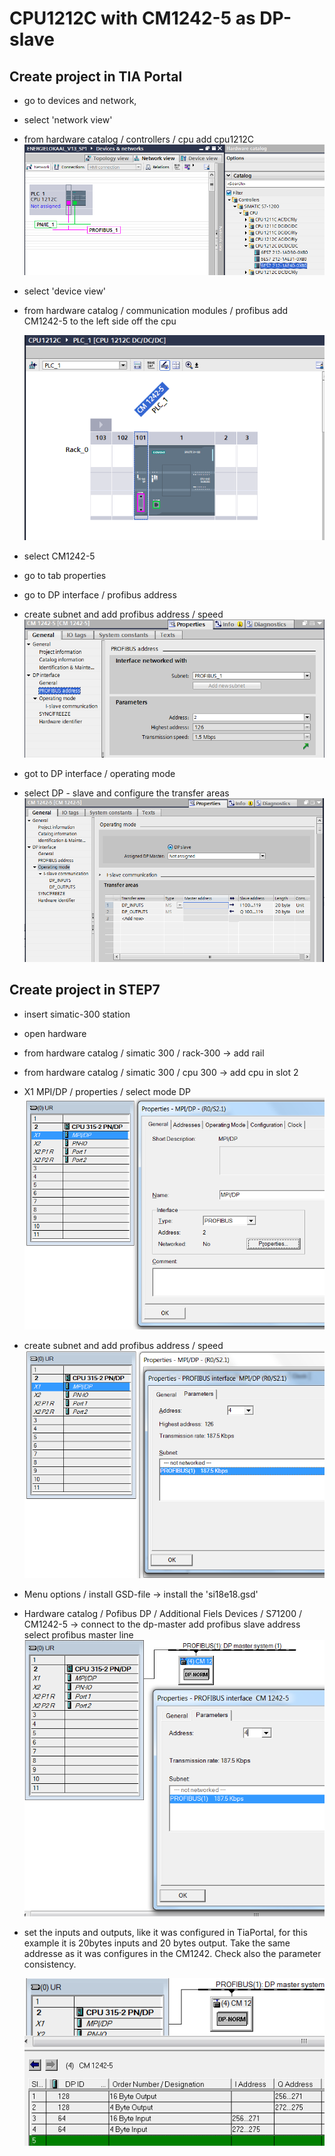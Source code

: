 # CPU1212C with CM1242-5 as DP-slave

## Create project in TIA Portal

* go to devices and network,
* select 'network view'
* from hardware catalog / controllers / cpu add cpu1212C
  ![alt text](Images/addCpu.png?raw=true "add cpu")


* select 'device view'
* from hardware catalog / communication modules / profibus add CM1242-5 to the left side off the cpu

  ![alt text](Images/deviceView.png?raw=true "")
* select CM1242-5
* go to tab properties
* go to DP interface / profibus address
* create subnet and add profibus address / speed
  ![alt text](Images/profibusAddress.png?raw=true "")
* got to DP interface / operating mode
* select DP - slave and configure the transfer areas
  ![alt text](Images/OperatingMode.png?raw=true "")


## Create project in STEP7

* insert simatic-300 station
* open hardware
* from hardware catalog / simatic 300 / rack-300 -> add rail
* from hardware catalog / simatic 300 / cpu 300 -> add cpu in slot 2
* X1 MPI/DP / properties / select mode DP
![alt text](Images/Step7_hw1.png?raw=true "")
* create subnet and add profibus address / speed
![alt text](Images/Step7_hw2.png?raw=true "")
* Menu options / install GSD-file -> install the 'si18e18.gsd'
* Hardware catalog / Pofibus DP / Additional Fiels Devices / S71200 / CM1242-5 -> connect to the dp-master add profibus slave address select profibus master line
![alt text](Images/Step7_hw3.png?raw=true "")
* set the inputs and outputs, like it was configured in TiaPortal, for this example it is 20bytes inputs and 20 bytes output.  Take the same addresse as it was configures in the CM1242.  Check also the parameter consistency.

  ![alt text](Images/Step7_hw4.png?raw=true "")
